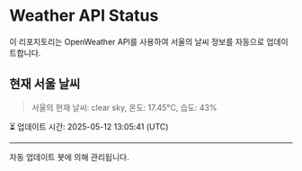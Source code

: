 
# Weather API Status

이 리포지토리는 OpenWeather API를 사용하여 서울의 날씨 정보를 자동으로 업데이트합니다.

## 현재 서울 날씨
> 서울의 현재 날씨: clear sky, 온도: 17.45°C, 습도: 43%

⏳ 업데이트 시간: 2025-05-12 13:05:41 (UTC)

---
자동 업데이트 봇에 의해 관리됩니다.
